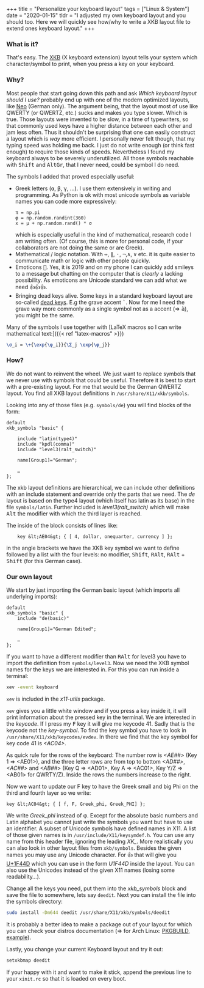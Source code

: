 +++
title = "Personalize your keyboard layout"
tags = ["Linux & System"]
date = "2020-01-15"
tldr = "I adjusted my own keyboard layout and you should too. Here we will quickly see how/why to write a XKB layout file to extend ones keyboard layout."
+++

### What is it?

That's easy. The [XKB](https://w.wiki/DWZ) (X keyboard extension) layout tells your system which character/symbol to
print, when you press a key on your keyboard.

### Why?

Most people that start going down this path and ask _Which keyboard layout
should I use?_ probably end up with one of the modern optimized layouts,
like [Neo](https://w.wiki/DWJ) (German only). The argument being, that
the layout most of use like QWERTY (or QWERTZ, etc.) sucks and makes you type
slower. Which is true. Those layouts were invented to be slow, in a time of
typewriters, so that commonly used keys have a higher distance between each
other and jam less often. Thus it shouldn't be surprising that one can easily
construct a layout which is _way_ more efficient. I personally never felt
though, that my typing speed was holding me back. I just do not write enough
(or think fast enough) to require those kinds of speeds. Nevertheless I found my
keyboard always to be severely underutilized. All those symbols reachable with
<kbd>Shift</kbd> and <kbd>AltGr</kbd>, that I never need, could be symbol I do
need.

The symbols I added that proved especially useful:


-   Greek letters (<kbd>α</kbd>, <kbd>β</kbd>, <kbd>γ</kbd>, …). I use them
    extensively in writing and programming. As Python is ok with most
    unicode symbols as variable names you can code more expressively:
    ```py3
    π = np.pi
    φ = np.random.randint(360)
    x = μ + np.random.rand() * σ
    ```
    which is especially useful in the kind of mathematical, research code I
    am writing often. (Of course, this is more for personal code, if your
    collaborators are not doing the same or are Greek).
-   Mathematical / logic notation. With <kbd>⇔</kbd>, <kbd>∥</kbd>,
    <kbd>·</kbd>, <kbd>¬</kbd>,<kbd>∧</kbd>, <kbd>∨</kbd> etc. it is quite
    easier to communicate math or logic with other people quickly.
-   Emoticons <kbd>🤷</kbd>. Yes, it is 2019 and on my phone I can quickly
    add smileys to a message but chatting on the computer that is
    _clearly_ a lacking possibility. As emoticons are Unicode
    standard we can add what we need <kbd>👍👍👍</kbd>.
-   Bringing dead keys alive. Some keys in a standard keyboard layout are
    so-called <a href="https://w.wiki/DWX">dead keys</a>. E.g the grave
    accent <kbd>`</kbd>. Now for me I need the grave way more commonly as a
    single symbol not as a accent (⇒ <kbd>à</kbd>), you might be the same.

Many of the symbols I use together with
[LaTeX macros so I can write mathematical text:]({{< ref "latex-macros" >}})

```latex
\σ_i = \÷{\exp{\φ_i}}{\Σ_j \exp{\φ_j}}
```

### How?

We do not want to reinvent the wheel. We just want to replace symbols that we
never use with symbols that could be useful. Therefore it is best to start
with a pre-existing layout. For me that would be the German QWERTZ layout. You
find all XKB layout definitions in `/usr/share/X11/xkb/symbols`.

Looking into any of those files (e.g. `symbols/de`) you will find
blocks of the form:

```
default
xkb_symbols "basic" {

    include "latin(type4)"
    include "kpdl(comma)"
    include "level3(ralt_switch)"

    name[Group1]="German";

    …
};
```

The xkb layout definitions are hierarchical, we can include other definitions
with an include statement and override only the parts that we need. The _de_
layout is based on the type4 layout (which itself has latin as its base) in the
file `symbols/latin`. Further included is <var>level3(ralt_switch)</var>
which will make <kbd>Alt</kbd> the modifier with which the third layer is
reached.

The inside of the block consists of lines like:

```
    key &lt;AE04&gt; { [ 4, dollar, onequarter, currency ] };
```

in the angle brackets we have the XKB key symbol we want to define followed
by a list with the four levels: no modifier, <kbd>Shift</kbd>, <kbd>RAlt</kbd>,
<kbd>RAlt</kbd> + <kbd>Shift</kbd> (for this German case).


### Our own layout

We start by just importing the German basic layout (which imports all
underlying imports):

```
default
xkb_symbols "basic" {
    include "de(basic)"

    name[Group1]="German Edited";

    …
};
```

If you want to have a different modifier than <kbd>RAlt</kbd> for level3 you
have to import the definition from `symbols/level3`. Now we need the
XKB symbol names for the keys we are interested in. For this you can run inside
a terminal:

```bash
xev -event keyboard
```

`xev` is included in the _x11-utils_ package.

`xev` gives you a little white window and if you press a key inside
it, it will print information about the pressed  key in the terminal. We are
interested in the _keycode_. If I press my <kbd>F</kbd> key it will
give me keycode 41. Sadly that is the keycode not the _key-symbol_. To
find the key symbol you have to look in `/usr/share/X11/xkb/keycodes/evdev`.
In there we find that the key symbol for key code 41 is <var>&lt;AC04&gt;</var>.

As quick rule for the rows of the keyboard: The number row is <var>&lt;AE##&gt;</var>
(Key 1 ⇒ &lt;AE01&gt;), and the three letter rows are from top to bottom
<var>&lt;AD##&gt;</var>,  <var>&lt;AC##&gt;</var> and <var>&lt;AB##&gt;</var>
(Key Q ⇒ &lt;AD01&gt;, Key A ⇒ &lt;AC01&gt;, Key Y/Z ⇒ &lt;AB01&gt; for QWRTY/Z).
Inside the rows the numbers increase to the right.

Now we want to update our F key to have the Greek small and big Phi on the third
and fourth layer so we write:

```
key &lt;AC04&gt; { [ f, F, Greek_phi, Greek_PHI] };
```

We write <var>Greek_phi</var> instead of φ. Except for the absolute basic numbers
and Latin alphabet you cannot just write the symbols you want but have to use an
identifier. A subset of Unicode symbols have defined names in X11. A list of
those given names is in `/usr/include/X11/keysymdef.h`.
You can use any name from this header file, ignoring the leading _XK\__.
More realistically you can also look in other layout files from `xkb/symbols`.
Besides the given names you may use any Unicode character. For 👍 that will
give you [U+1F44D](https://unicode-table.com/en/1F44D/) which you can
use in the form <var>U1F44D</var> inside the layout. You can also use the Unicodes
instead of the given X11 names (losing some readability…).

Change all the keys you need, put them into the _xkb_symbols_ block and
save the file to somewhere, lets say `deedit`. Next you can install the file into the symbols
directory:

```bash
sudo install -Dm644 deedit /usr/share/X11/xkb/symbols/deedit
```

It is probably a better idea to make a package out of your layout for which
you can check your distros documentation (⇒ for Arch Linux: [PKGBUILD](https://wiki.archlinux.org/index.php/PKGBUILD),
[example](https://github.com/morris-frank/xkb-demod/blob/master/PKGBUILD)).

Lastly, you change your current Keyboard layout and try it out:

```bash
setxkbmap deedit
```

If your happy with it and want to make it stick, append the previous line to
your `xinit.rc` so that it is loaded on every boot.
